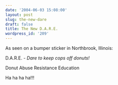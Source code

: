 ```yaml
---
date: '2004-06-03 15:08:00'
layout: post
slug: the-new-dare
draft: false
title: The New D.A.R.E.
wordpress_id: '209'
---
```


As seen on a bumper sticker in Northbrook, Illinois:  

  

D.A.R.E. - _Dare to keep cops off donuts!_  

Donut Abuse Resistance Education  

  

Ha ha ha ha!!!

